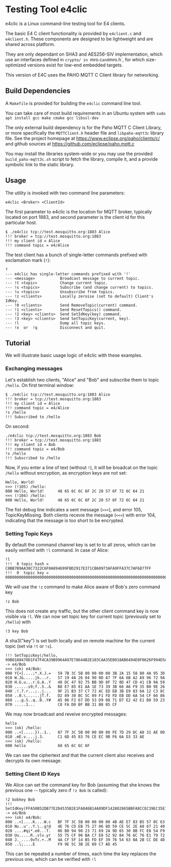 # Testing Tool e4clic 

e4clic is a Linux command-line testing tool for E4 clients.

The basic E4 C client functionality is provided by `e4client.c` and 
`e4client.h`. These components are designed to be lightweight and
are shared across platform. 

They are only dependant on SHA3 and AES256-SIV implementation, which
use an interfaces defined in `crypto/
in `mro.c` and `mro.h`, for which size-optimized versions exist for low-end
embedded targets. 

This version of E4C uses the PAHO MQTT C Client library
for networking.


## Build Dependencies

A `Makefile` is provided for building the `e4clic` command line tool.

You can take care of most build requirements in an Ubuntu system with 
`sudo apt install gcc make cmake gcc libssl-dev`

The only external build dependency is for the Paho MQTT C Client Library, or
more specifically the `MQTTClient.h` header file and `libpaho-mqtt3c`
library file. See the project homepage at https://www.eclipse.org/paho/clients/c/ and github sources at https://github.com/eclipse/paho.mqtt.c

You may install the libraries system-wide or you may use the provided
`build_paho-mqtt3c.sh` script to fetch the library, compile it, and
a provide symbolic link to the static library.


## Usage

The utility is invoked with two command line parameters:
```
e4clic <Broker> <ClientId>
```
The first parameter to e4clic is the location for MQTT broker,
typically located on port 1883, and second parameter is the client id
for this particular host.
```
$ ./e4clic tcp://test.mosquitto.org:1883 Alice
!!! broker = tcp://test.mosquitto.org:1883
!!! my client id = Alice
!!! command topic = e4/Alice
```
The test client has a bunch of single-letter commands prefixed with
exclamation mark (`!`):
```
?
--- e4clic has single-letter commands prefixed with '!'
--- <message>           Broadcast message to current topic.
--- !t <topic>          Change current topic.
--- !s <topics>         Subscribe (and change current) to topics.
--- !u <topics>         Unsubscribe from topics.
--- !z <clients>        Locally zeroise (set to default) Client's IdKey.
--- !0 <clients>        Send RemoveTopic(current) command.
--- !1 <clients>        Send ResetTopics() command.
--- !2 <key> <clients>  Send SetIdKey(key) command.
--- !3 <key> <clients>  Send SetTopicKey(current, key).
--- !l                  Dump all topic keys.
--- !x  or  !q          Disconnect and quit.
```

## Tutorial

We will illustrate basic usage logic of e4clic with these examples.

### Exchanging messages

Let's establish two clients, "Alice" and "Bob" and subscribe them to topic 
`/hello`. On first terminal window:

```
$ ./e4clic tcp://test.mosquitto.org:1883 Alice
!!! broker = tcp://test.mosquitto.org:1883
!!! my client id = Alice
!!! command topic = e4/Alice
!s /hello
!!! Subscribed to /hello
```
On second:
```
./e4clic tcp://test.mosquitto.org:1883 Bob
!!! broker = tcp://test.mosquitto.org:1883
!!! my client id = Bob
!!! command topic = e4/Bob
!s /hello
!!! Subscribed to /hello

```
Now, if you enter a line of text (without `!`), it will be broadcat on the
topic `/hello` without encryption, as encryption keys are not set:
```
Hello, World!
>>> (!105) /hello:
000 Hello, World!      48 65 6C 6C 6F 2C 20 57 6F 72 6C 64 21
<<< (!104) /hello:
000 Hello, World!      48 65 6C 6C 6F 2C 20 57 6F 72 6C 64 21
```
The fist debug line indicates a sent message (`>>>`), and error 105,
TopicKeyMissing. Both clients recevie the message (`<<<`) with error 104,
indicating that the message is too short to be encrypted.

### Setting Topic Keys

By default the command channel key is set to to all zeros, which can be
easily verified with `!l` command. In case of Alice:
```
!l
!!!  0 topic hash = C8BB7B9AA30C7322C6F0A894699FBD2917E371CB60973AFA9FFA37C7AF6877FF
!!!  0  topic key = 00000000000000000000000000000000000000000000000000000000000000000000000000000000000000000000000000000000000000000000000000000000
```
We will use the `!z` command to make Alice aware of Bob's zero command key
```
!z Bob
```
This does not create any traffic, but the other client command key is
now visible via `!l`. We can now set topic key for current topic (previously 
set to `/hello`)
with 
```
!3 key Bob
```
A sha3("key") is set both locally and on remote machine for the current
topic (set via `!t` or `!s`).
```
!!! SetTopicKey(/hello, 99B0188470D1F47F4CA39B9964A97E78644B2E103CAA35EB918AB6494E0F0626F994D5AE441D017F8010252A805B50E646D5D5676B752D45477C34182F59D632) -> e4/Bob
>>> (ok) e4/Bob:
000 Y{<[....;*.X.J.=   59 7B 3C 5B 00 00 00 00 3B 2A 15 58 80 4A 95 3D
010 W.J&.....jk...r.   57 19 4A 26 04 90 0D A7 7F 6A 6B A2 A9 96 72 9A
020 H.G.u...r.G.A..Y   48 DC 47 92 75 BB 9D 8F 72 8D 47 CD 41 CB 9A 59
030 ......s9;f..5..&   B8 E7 85 81 AA 1E 73 39 3B 66 A6 F9 35 B0 9E 26
040 .!.7.r...;..j...   9F 21 B3 37 C7 72 AC ED EB 3B E9 83 6A 12 C3 8C
050 ..0.\......jT.f.   D2 89 30 BC 5C 09 F1 FD FD EB DD 6A 54 CF 66 86
060 ...g.S..q..B..Y#   A5 06 F2 67 DD 53 D9 08 71 D7 E2 42 E1 B8 59 23
070 .....1...          C8 FA D0 BF BB 31 B8 05 CF
```
We may now broadcast and reveive encrypted messages:
```
hello
>>> (ok) /hello:
000 ..<[.....})..1..   87 7F 3C 5B 00 00 00 00 FE 7D 29 DC A8 31 AE 0D
010 .mE.v....j.3.      C1 6D 45 83 76 CE EC 9B F6 6A D3 33 AE
<<< (ok) /hello:
000 hello              68 65 6C 6C 6F
```
We can see the ciphertext and that the current client also receives and decrypts its own message.


### Setting Client ID Keys

We Alice can set the command key for Bob (assuming that she knows the previous one -- typically zero if `!z Bob` is called):

```
!2 bobkey Bob
!!! SetIdKey(FFA50B52DB77E2D4535B2E1FA846B14A89DF142802865BBFA8CCEC39EC35E13120EA8D2B16C9BAD7B2F513A6E851F7BE5EB97769D40832136810BF6987815E9F) -> e4/Bob
>>> (ok) e4/Bob:
000 ..<[....K....W.c   BF 7F 3C 5B 00 00 00 00 4B AE E7 83 B5 57 0C 63
010 Nv..u'..Y.\..g!@   4E 76 CD EB 75 27 06 8D 59 CE 5C 2E A8 67 21 40
020 ....#qi*.e0...T.   06 B0 94 90 23 71 69 2A 9D 65 30 8B FC E8 54 F9
030 Uu.....R..vlv.yr   55 75 CF 96 BA C7 E8 52 92 84 76 6C 76 E1 79 72
040 J._....9vTc.+..M   4A CF 5F 14 B5 FD EF 39 76 54 63 0A 2B CC DE 4D
050 ..\;....E          F9 9E 5C 3B 2E 89 C7 AD 45
```

This can be repeated a number of times, each time the key replaces the previous one, which can be verified with `!l`

